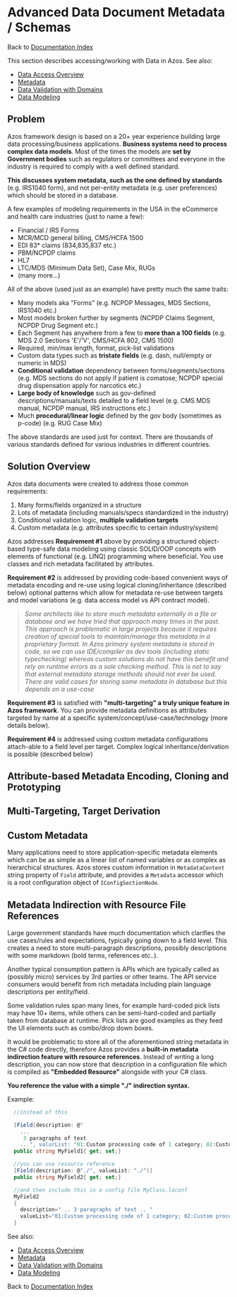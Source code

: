 ﻿# Advanced Data Document Metadata / Schemas
Back to [Documentation Index](/src/documentation-index.md)

This section describes accessing/working with Data in Azos.
See also:
- [Data Access Overview](readme.md) 
- [Metadata](metadata.md)
- [Data Validation with Domains](domains.md)
- [Data Modeling](modeling.md)


## Problem
Azos framework design is based on a 20+ year experience building large data processing/business applications. **Business systems
need to process complex data models**. Most of the times the models are **set by Government bodies** such as regulators or committees and
everyone in the industry is required to comply with a well defined standard.

**This discusses system metadata, such as the one defined by standards** (e.g. IRS1040 form), and not per-entity metadata (e.g. user preferences) which should be stored in a database.

A few examples of modeling requirements in the USA in the eCommerce and health care industries (just to name a few):

* Financial / IRS Forms 
* MCR/MCD general billing, CMS/HCFA 1500
* EDI 83* claims (834,835,837 etc.)
* PBM/NCPDP claims
* HL7
* LTC/MDS (Minimum Data Set), Case Mix, RUGs
* (many more...)

All of the above (used just as an example) have pretty much the same traits:

* Many models aka "Forms" (e.g. NCPDP Messages, MDS Sections, IRS1040 etc.)
* Most models broken further by segments (NCPDP Claims Segment, NCPDP Drug Segment etc.) 
* Each Segment has anywhere from a few to **more than a 100 fields** (e.g. MDS 2.0 Sections 'E'/'V', CMS/HCFA 802, CMS 1500)
* Required, min/max length, format, pick-list validations
* Custom data types such as **tristate fields** (e.g. dash, null/empty or numeric in MDS)
* **Conditional validation** dependency between forms/segments/sections (e.g. MDS sections do not apply if patient is comatose; NCPDP special drug dispensation apply for narcotics etc.)
* **Large body of knowledge** such as gov-defined descriptions/manuals/texts detailed to a field level (e.g. CMS MDS manual, NCPDP manual, IRS instructions etc.)
* Much **procedural/linear logic** defined by the gov body (sometimes as p-code) (e.g. RUG Case Mix)

The above standards are used just for context. There are thousands of various standards defined for various industries in 
different countries.

## Solution Overview
Azos data documents were created to address those common requirements:
1. Many forms/fields organized in a structure
2. Lots of metadata (including manuals/specs standardized in the industry)
3. Conditional validation logic, **multiple validation targets**
4. Custom metadata (e.g. attributes specific to certain industry/system)

Azos addresses **Requirement #1** above by providing a structured object-based type-safe data modeling using classic SOLID/OOP concepts with 
elements of functional (e.g. LINQ) programming where beneficial. You use classes and rich metadata facilitated by attributes.

**Requirement #2** is addressed by providing code-based convenient ways of metadata encoding and re-use using logical cloning/inheritance (described below) optional patterns which allow 
for metadata re-use between targets and model variations (e.g. data access model vs API contract model).

>*Some architects like to store much metadata externally in a file or database and we have tried that approach many times in the past.
This approach is problematic in large projects because it requires creation of special tools to maintain/manage this metadata in a proprietary format.
In Azos primary system metadata is stored in code, so we can use IDE/compiler as dev tools (including static typechecking) whereas
custom solutions do not have this benefit and rely on runtime errors as a sole checking method. This is not to say that external metadata storage
methods should not ever be used. There are valid cases for storing some metadata in database but this depends on a use-case*

**Requirement #3** is satisfied with **"multi-targeting" a truly unique feature in Azos framework**. You can provide metadata definitions as 
attributes targeted by name at a specific system/concept/use-case/technology (more details below).

**Requirement #4** is addressed using custom metadata configurations attach-able to a field level per target. Complex logical inheritance/derivation is possible (described below)

## Attribute-based Metadata Encoding, Cloning and Prototyping

## Multi-Targeting, Target Derivation

## Custom Metadata
Many applications need to store application-specific metadata elements which can be as simple as a linear list of named variables or as complex as hierarchical structures. Azos stores custom information in `MetadataContent` string property of `Field` attribute, and provides a `Metadata` accessor which is a root configuration object of `IConfigSectionNode`.

## Metadata Indirection with Resource File References
Large government standards have much documentation which clarifies the use cases/rules and expectations, typically going down to a field level.
This creates a need to store multi-paragraph descriptions, possibly descriptions with some markdown (bold terms, references etc..).

Another typical consumption pattern is APIs which are typically called as (possibly micro) services by 3rd parties or other teams.
The API service consumers would benefit from rich metadata including plain language descriptions per entity/field.

Some validation rules span many lines, for example hard-coded pick lists may have 10+ items, while others can be semi-hard-coded and partially taken from database at runtime.
Pick lists are good examples as they feed the UI elements such as combo/drop down boxes. 

It would be problematic to store all of the aforementioned string metadata in the C# code directly, therefore Azos provides a **built-in
metadata indirection feature with resource references**. Instead of writing a long description, you can now store that description in a 
configuration file which is compiled as **"Embedded Resource"** alongside with your C# class. 

**You reference the value with a simple "./" indirection syntax.**

Example:
```csharp
  //instead of this

  [Field(description: @"
    ...
     3 paragraphs of text
    ...", valurList: "01:Custom processing code of 1 category; 02:Custom processing code of 2 category")]
  public string MyField1{ get; set;}

  //you can use resource reference
  [Field(description: @"./", valueList: "./")]
  public string MyField2{ get; set;}

  //and then include this in a config file MyClass.laconf
  MyField2
  { 
    description=" .. 3 paragraphs of text .. "  
    valueList="01:Custom processing code of 1 category; 02:Custom processing code of 2 category" 
  }

```










See also:
- [Data Access Overview](readme.md)
- [Metadata](metadata.md)
- [Data Validation with Domains](domains.md)
- [Data Modeling](modeling.md)

Back to [Documentation Index](/src/documentation-index.md)
